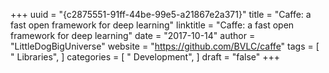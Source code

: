 +++ 
uuid = "{c2875551-91ff-44be-99e5-a21867e2a371}" 
title = "Caffe: a fast open framework for deep learning" 
linktitle = "Caffe: a fast open framework for deep learning" 
date = "2017-10-14" 
author = "LittleDogBigUniverse"
website = "https://github.com/BVLC/caffe" 
tags = [ " Libraries",  ] 
categories = [ " Development",  ] 
draft = "false" 
+++ 

 

